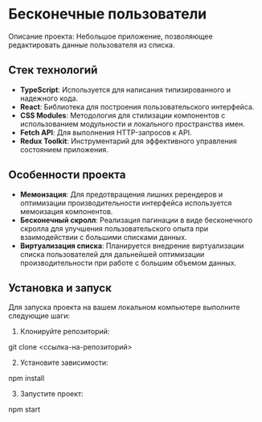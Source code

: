 # Бесконечные пользователи

Описание проекта: Небольшое приложение, позволяющее редактировать данные пользователя из списка.

## Стек технологий

- **TypeScript**: Используется для написания типизированного и надежного кода.
- **React**: Библиотека для построения пользовательского интерфейса.
- **CSS Modules**: Методология для стилизации компонентов с использованием модульности и локального пространства имен.
- **Fetch API**: Для выполнения HTTP-запросов к API.
- **Redux Toolkit**: Инструментарий для эффективного управления состоянием приложения.

## Особенности проекта

- **Мемоизация**: Для предотвращения лишних ререндеров и оптимизации производительности интерфейса используется мемоизация компонентов.
- **Бесконечный скролл**: Реализация пагинации в виде бесконечного скролла для улучшения пользовательского опыта при взаимодействии с большими списками данных.
- **Виртуализация списка**: Планируется внедрение виртуализации списка пользователей для дальнейшей оптимизации производительности при работе с большим объемом данных.

## Установка и запуск

Для запуска проекта на вашем локальном компьютере выполните следующие шаги:

1. Клонируйте репозиторий:

git clone <ссылка-на-репозиторий>

2. Установите зависимости: 

npm install

3. Запустите проект:

npm start


